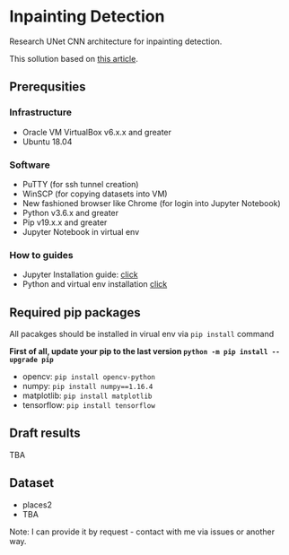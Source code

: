 # Inpainting Detection
Research UNet CNN architecture for inpainting detection.

This sollution based on [this article](https://arxiv.org/abs/1505.04597).

## Prerequsities
### Infrastructure

* Oracle VM VirtualBox v6.x.x and greater
* Ubuntu 18.04

### Software

* PuTTY (for ssh tunnel creation)
* WinSCP (for copying datasets into VM)
* New fashioned browser like Chrome (for login into Jupyter Notebook)
* Python v3.6.x and greater
* Pip v19.x.x and greater
* Jupyter Notebook in virtual env

### How to guides

* Jupyter Installation guide: [click](https://www.digitalocean.com/community/tutorials/how-to-install-run-connect-to-jupyter-notebook-on-remote-server-ru)
* Python and virtual env installation [click](https://www.digitalocean.com/community/tutorials/how-to-install-python-3-and-set-up-a-programming-environment-on-an-ubuntu-18-04-server)

## Required pip packages
All pacakges should be installed in virual env via `pip install` command

**First of all, update your pip to the last version `python -m pip install --upgrade pip`**

* opencv: `pip install opencv-python`
* numpy: `pip install numpy==1.16.4`
* matplotlib: `pip install matplotlib`
* tensorflow: `pip install tensorflow`

## Draft results

TBA

## Dataset

* places2
* TBA

Note: I can provide it by request - contact with me via issues or another way.
